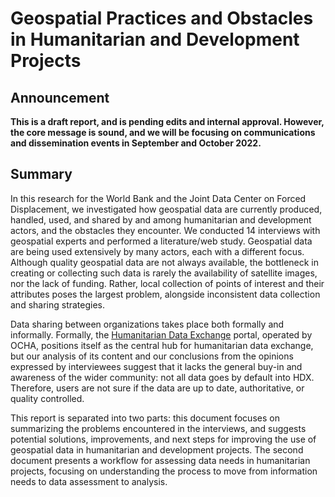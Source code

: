 # Geospatial Practices and Obstacles in Humanitarian and Development Projects 

## Announcement
__This is a draft report, and is pending edits and internal approval. However, the core message is sound, and we will be focusing on communications and dissemination events in September and October 2022.__


## Summary
In this research for the World Bank and the Joint Data Center on Forced Displacement, we investigated how geospatial data are currently produced, handled, used, and shared by and among humanitarian and development actors, and the obstacles they encounter. We conducted 14 interviews with geospatial experts and performed a literature/web study. Geospatial data are being used extensively by many actors, each with a different focus. Although quality geospatial data are not always available, the bottleneck in creating or collecting such data is rarely the availability of satellite images, nor the lack of funding. Rather, local collection of points of interest and their attributes poses the largest problem, alongside inconsistent data collection and sharing strategies.

Data sharing between organizations takes place both formally and informally. Formally, the [Humanitarian Data Exchange](https://data.humdata.org/) portal, operated by OCHA, positions itself as the central hub for humanitarian data exchange, but our analysis of its content and our conclusions from the opinions expressed by interviewees suggest that it lacks the general buy-in and awareness of the wider community: not all data goes by default into HDX. Therefore, users are not sure if the data are up to date, authoritative, or quality controlled.

This report is separated into two parts: this document focuses on summarizing the problems encountered in the interviews, and suggests potential solutions, improvements, and next steps for improving the use of geospatial data in humanitarian and development projects. The second document presents a workflow for assessing data needs in humanitarian projects, focusing on understanding the process to move from information needs to data assessment to analysis.


```{tableofcontents}
```
